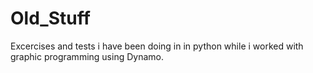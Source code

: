 # Old_Stuff
Excercises and tests i have been doing in in python while i worked with graphic programming using Dynamo.
